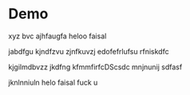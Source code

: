 # Demo


xyz
bvc
ajhfaugfa
heloo faisal 

jabdfgu
kjndfzvu
zjnfkuvzj
edofefrlufsu
rfniskdfc

kjgilmdbvzz
jkdfng
kfmmfirfcDScsdc
mnjnunij
sdfasf

jknlnniuln
helo faisal fuck u 

